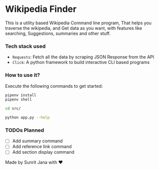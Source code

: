 # Wikipedia Finder

This is a utility based Wikipedia Command line program, That helps you traverse the wikipedia, and Get data as you want, with features like searching, Suggestions, summaries and other stuff.

### Tech stack used

- `Requests`: Fetch all the data by scraping JSON Response from the API
- `Click`:  A python framework to build interactive CLI based programs

### How to use it?

Execute the following commands to get started:
```sh
pipenv install
pipenv shell

cd src/

python app.py --help
```

### TODOs Planned

- [ ] Add summary command
- [ ] Add reference link command
- [ ] Add section display command

Made by Sunrit Jana with ❤️
